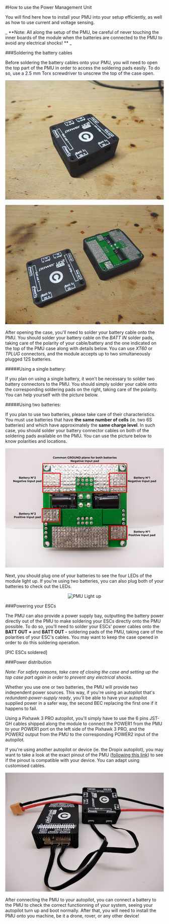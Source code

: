 #How to use the Power Management Unit

You will find here how to install your PMU into your setup efficiently, as well as how to use current and voltage sensing.

_ **Note: All along the setup of the PMU, be careful of never touching the inner boards of the module when the batteries are connected to the PMU to avoid any electrical shocks! ** _

###Soldering the battery cables

Before soldering the battery cables onto your PMU, you will need to open the top part of the PMU in order to access the soldering pads easily. To do so, use a 2.5 mm Torx screwdriver to unscrew the top of the case open.

<p align="center">
  <img src="./images/use1.jpg?raw=true" alt="Unscrewed PMU Case"/>
</p>

<p align="center">
  <img src="./images/use2.jpg?raw=true" alt="Open PMU Case"/>
</p>

After opening the case, you'll need to solder your battery cable onto the PMU. You should solder your battery cable on the _BATT IN_ solder pads, taking care of the polarity of your cable/battery and the one indicated on the top of the PMU case along with details below. You can use _XT60_ or _TPLUG_ connectors, and the module accepts up to two simultaneously plugged 12S batteries.

#####Using a single battery:

If you plan on using a single battery, it won't be necessary to solder two battery connectors to the PMU. You should simply solder your cable onto the corresponding soldering pads on the right, taking care of the polarity. You can help yourself with the picture below.

#####Using two batteries:

If you plan to use two batteries, please take care of their characteristics. You must use batteries that have **the same number of cells** (ie. two 6S batteries) and which have approximately the **same charge level**. In such case, you should solder your battery connector cables on both of the soldering pads available on the PMU. You can use the picture below to know polarities and locations.

<p align="center">
  <img src="./images/pads.png?raw=true" alt="PMU Pads description"/>
</p>

Next, you should plug one of your batteries to see the four LEDs of the module light up. If you're using two batteries, you can also plug both of your batteries to check out the LEDs.

<p align="center">
  <img src="./images/leds.jpg?raw=true" alt="PMU Light up"/>
</p>

###Powering your ESCs

The PMU can also provide a power supply bay, outputting the battery power directly out of the PMU to make soldering your ESCs directly onto the PMU possible. To do so, you'll need to solder your ESCs' power cables onto the **BATT OUT +** and **BATT OUT -** soldering pads of the PMU, taking care of the polarities of your ESC's cables. You may want to keep the case opened in order to do this soldering operation. 

[PIC ESCs soldered]

###Power distribution

_Note: For safety reasons, take care of closing the case and setting up the top case part again in order to prevent any electrical shocks._

Whether you use one or two batteries, the PMU will provide two independent power sources. This way, if you're using an autopilot that's _redundant-power-supply ready_, you'll be able to have your autopilot supplied power in a safer way, the second BEC replacing the first one if it happens to fail.

Using a Pixhawk 3 PRO autopilot, you'll simply have to use the 6 pins JST-GH cables shipped along the module to connect the POWER1 from the PMU to your POWER1 port on the left side of the Pixhawk 3 PRO, and the POWER2 output from the PMU to the corresponding POWER2 input of the autopilot.

If you're using another autopilot or device (ie. the Dropix autopilot), you may want to take a look at the exact pinout of the PMU ([following this link](wire.md)) to see if the pinout is compatible with your device. You can adapt using customised cables.

<p align="center">
  <img src="./images/con2.jpg?raw=true" alt="PMU connected pix"/>
</p>

After connecting the PMU to your autopilot, you can connect a battery to the PMU to check the correct functionning of your system, seeing your autopilot turn up and boot normally. After that, you will need to install the PMU onto you machine, be it a drone, rover, or any other device!

